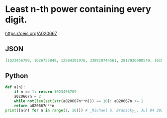 # Least n\-th power containing every digit\.
https://oeis.org/A020667
## JSON
```JSON
[1023456789, 1026753849, 12584301976, 338920744561, 2817036000549, 16157819263041, 1727094849536, 13685690504052736, 1628413597910449, 3656158440062976, 2384185791015625, 129746337890625, 1490116119384765625, 168377826559400929, 2862423051509815793]
```
## Python
```Python
def a(n):
    if n == 1: return 1023456789
    a020667n = 2
    while not(len(set(str(a020667n**n))) == 10): a020667n += 1
    return a020667n**n
print([a(n) for n in range(1, 16)]) # _Michael S. Branicky_, Jul 04 2021
```
